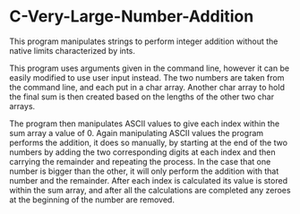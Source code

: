# C-Very-Large-Number-Addition
This program manipulates strings to perform integer addition without the native limits characterized by ints. 

This program uses arguments given in the command line, however it can be easily modified to use user input instead. The two numbers are taken from the command line, and each put in a char array. Another char array to hold the final sum  is then created based on the lengths of the other two char arrays.

The program then manipulates ASCII values to give each index within the sum array a value of 0. Again manipulating ASCII values the program performs the addition, it does so manually, by starting at the end of the two numbers by adding the two corresponding digits at each index and then carrying the remainder and repeating the process. In the case that one number is bigger than the other, it will only perform the addition with that number and the remainder. After each index is calculated its value is stored within the sum array, and after all the calculations are completed any zeroes at the beginning of the number are removed.
